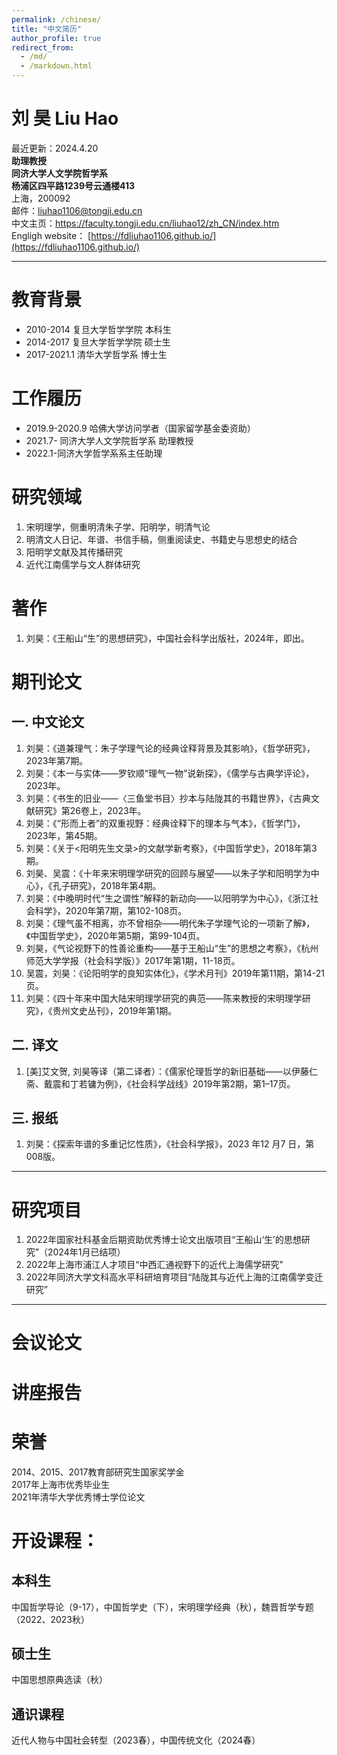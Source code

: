 ```yaml
---
permalink: /chinese/
title: "中文简历"
author_profile: true
redirect_from: 
  - /md/
  - /markdown.html
---
```


# 刘 昊 Liu Hao
最近更新：2024.4.20  
**助理教授**  
**同济大学人文学院哲学系**  
**杨浦区四平路1239号云通楼413**  
上海，200092  
邮件：liuhao1106@tongji.edu.cn    
中文主页：https://faculty.tongji.edu.cn/liuhao12/zh_CN/index.htm   
Engligh website：
[https://fdliuhao1106.github.io/](https://fdliuhao1106.github.io/)

---

# 教育背景
* 2010-2014 复旦大学哲学学院 本科生  
* 2014-2017 复旦大学哲学学院 硕士生  
* 2017-2021.1 清华大学哲学系 博士生  

# 工作履历
* 2019.9-2020.9 哈佛大学访问学者（国家留学基金委资助）  
* 2021.7- 同济大学人文学院哲学系 助理教授  
* 2022.1-同济大学哲学系系主任助理  

# 研究领域
1. 宋明理学，侧重明清朱子学、阳明学，明清气论
2. 明清文人日记、年谱、书信手稿，侧重阅读史、书籍史与思想史的结合
3. 阳明学文献及其传播研究
4. 近代江南儒学与文人群体研究
   
# 著作
1. 刘昊：《王船山“生”的思想研究》，中国社会科学出版社，2024年，即出。
     
# 期刊论文
## 一. 中文论文

1. 刘昊：《道兼理气：朱子学理气论的经典诠释背景及其影响》，《哲学研究》，2023年第7期。
2. 刘昊：《本一与实体——罗钦顺“理气一物”说新探》，《儒学与古典学评论》，2023年。
3. 刘昊：《书生的旧业——〈三鱼堂书目〉抄本与陆陇其的书籍世界》，《古典文献研究》第26卷上，2023年。
4. 刘昊：《“形而上者”的双重视野：经典诠释下的理本与气本》，《哲学门》，2023年，第45期。
5. 刘昊：《关于<阳明先生文录>的文献学新考察》，《中国哲学史》，2018年第3期。
6. 刘昊、吴震：《十年来宋明理学研究的回顾与展望——以朱子学和阳明学为中心》，《孔子研究》，2018年第4期。
7. 刘昊：《中晚明时代“生之谓性”解释的新动向——以阳明学为中心》，《浙江社会科学》，2020年第7期，第102-108页。
8. 刘昊：《理气虽不相离，亦不曾相杂——明代朱子学理气论的一项新了解》，《中国哲学史》，2020年第5期，第99-104页。
9. 刘昊，《气论视野下的性善论重构——基于王船山“生”的思想之考察》，《杭州师范大学学报（社会科学版）》2017年第1期，11-18页。
10. 吴震，刘昊：《论阳明学的良知实体化》，《学术月刊》2019年第11期，第14-21页。
11. 刘昊：《四十年来中国大陆宋明理学研究的典范——陈来教授的宋明理学研究》，《贵州文史丛刊》，2019年第1期。  
## 二. 译文

1. [美]艾文贺, 刘昊等译（第二译者）：《儒家伦理哲学的新旧基础——以伊藤仁斋、戴震和丁若镛为例》，《社会科学战线》2019年第2期，第1–17页。

## 三. 报纸

1. 刘昊：《探索年谱的多重记忆性质》，《社会科学报》，2023 年12 月7 日，第008版。
---
  
# 研究项目
1. 2022年国家社科基金后期资助优秀博士论文出版项目“王船山‘生’的思想研究”（2024年1月已结项）
2. 2022年上海市浦江人才项目“中西汇通视野下的近代上海儒学研究”
3. 2022年同济大学文科高水平科研培育项目“陆陇其与近代上海的江南儒学变迁研究”  
---
   
# 会议论文

# 讲座报告

# 荣誉
2014、2015、2017教育部研究生国家奖学金  
2017年上海市优秀毕业生  
2021年清华大学优秀博士学位论文  

# 开设课程：
## 本科生
中国哲学导论（9-17），中国哲学史（下），宋明理学经典（秋），魏晋哲学专题（2022、2023秋）  
## 硕士生
中国思想原典选读（秋）  
## 通识课程
近代人物与中国社会转型（2023春），中国传统文化（2024春）



